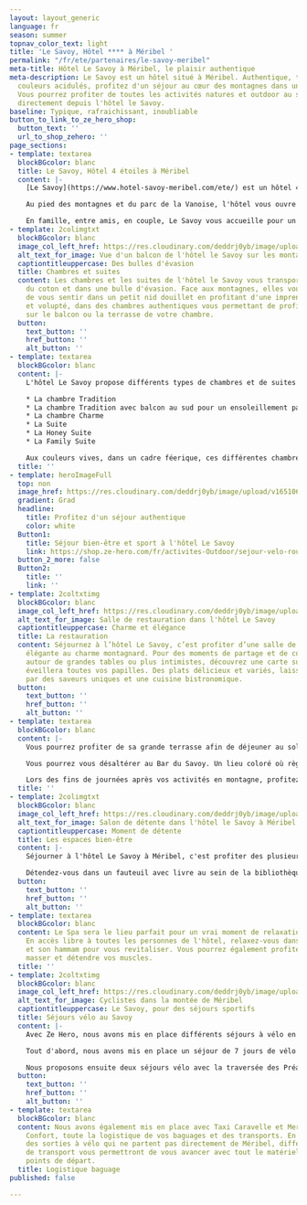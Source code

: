 ```yaml
---
layout: layout_generic
language: fr
season: summer
topnav_color_text: light
title: 'Le Savoy, Hôtel **** à Méribel '
permalink: "/fr/ete/partenaires/le-savoy-meribel"
meta-title: Hôtel Le Savoy à Méribel, le plaisir authentique
meta-description: Le Savoy est un hôtel situé à Méribel. Authentique, typique aux
  couleurs acidulés, profitez d'un séjour au cœur des montagnes dans un hôtel 4 étoiles.
  Vous pourrez profiter de toutes les activités natures et outdoor au sein de Méribel
  directement depuis l'hôtel le Savoy.
baseline: Typique, rafraichissant, inoubliable
button_to_link_to_ze_hero_shop:
  button_text: ''
  url_to_shop_zehero: ''
page_sections:
- template: textarea
  blockBGcolor: blanc
  title: Le Savoy, Hôtel 4 étoiles à Méribel
  content: |-
    [Le Savoy](https://www.hotel-savoy-meribel.com/ete/) est un hôtel 4 étoiles situées au cœur de Méribel. Situé à " Méribel Centre ", au cœur de la station, des commerces et des départs des remontés mécaniques, vous bénéficierez d'une situation parfaite pour votre séjour.

    Au pied des montagnes et du parc de la Vanoise, l'hôtel vous ouvre ses portes et vous permet de profiter d'un séjour nature. Partez de l'hôtel Le Savoy directement randonner, courir, découvrir les sentiers à VTT, partir grimper les cols à vélo. Pour des moments de calme et de sérénité, rejoignez le lac de Tueda au petit matin pour une séance de Yoga.

    En famille, entre amis, en couple, Le Savoy vous accueille pour un moment chaleureux, de confort, de convivialité, chaleureux. Vous pourrez profiter de sa restauration et de sa terrasse face aux montagnes, de son lieu de bien-être, de sa bibliothèque et de son bar.
- template: 2colimgtxt
  blockBGcolor: blanc
  image_col_left_href: https://res.cloudinary.com/deddrj0yb/image/upload/v1651068257/website/Hotel/Savoy%20Meribel/20210628_-_Hotel_Le_Savoy-355.jpg
  alt_text_for_image: Vue d'un balcon de l'hôtel le Savoy sur les montagnes de Méribel
  captiontitleuppercase: Des bulles d'évasion
  title: Chambres et suites
  content: Les chambres et les suites de l'hôtel le Savoy vous transporteront dans
    du coton et dans une bulle d'évasion. Face aux montagnes, elles vous permettront
    de vous sentir dans un petit nid douillet en profitant d'une imprenable. Calme
    et volupté, dans des chambres authentiques vous permettant de profiter de détente
    sur le balcon ou la terrasse de votre chambre.
  button:
    text_button: ''
    href_button: ''
    alt_button: ''
- template: textarea
  blockBGcolor: blanc
  content: |-
    L'hôtel Le Savoy propose différents types de chambres et de suites :

    * La chambre Tradition
    * La chambre Tradition avec balcon au sud pour un ensoleillement parfait
    * La chambre Charme
    * La Suite
    * La Honey Suite
    * La Family Suite

    Aux couleurs vives, dans un cadre féerique, ces différentes chambres vont de 18m² à 55m². Modernes et fonctionnelles, elles vous permettront d'être en immersion totale. Ressourcez-vous dans votre chambre après vos activités, vos balades pour un moment de confort et de bien-être.
  title: ''
- template: heroImageFull
  top: non
  image_href: https://res.cloudinary.com/deddrj0yb/image/upload/v1651068258/website/Hotel/Savoy%20Meribel/20210628_-_Hotel_Le_Savoy-3.jpg
  gradient: Grad
  headline:
    title: Profitez d'un séjour authentique
    color: white
  Button1:
    title: Séjour bien-être et sport à l'hôtel Le Savoy
    link: https://shop.ze-hero.com/fr/activites-Outdoor/sejour-velo-route/17204-sejour-meribel-en-velo-6-jours-activite-ze-hero
  button_2_more: false
  Button2:
    title: ''
    link: ''
- template: 2coltxtimg
  blockBGcolor: blanc
  image_col_left_href: https://res.cloudinary.com/deddrj0yb/image/upload/v1651068255/website/Hotel/Savoy%20Meribel/salle.jpg
  alt_text_for_image: Salle de restauration dans l'hôtel Le Savoy
  captiontitleuppercase: Charme et élégance
  title: La restauration
  content: Séjournez à l’hôtel Le Savoy, c’est profiter d’une salle de restauration
    élégante au charme montagnard. Pour des moments de partage et de convivialité
    autour de grandes tables ou plus intimistes, découvrez une carte surprenante qui
    éveillera toutes vos papilles. Des plats délicieux et variés, laissez-vous tenter
    par des saveurs uniques et une cuisine bistronomique.
  button:
    text_button: ''
    href_button: ''
    alt_button: ''
- template: textarea
  blockBGcolor: blanc
  content: |-
    Vous pourrez profiter de sa grande terrasse afin de déjeuner au soleil, face aux montagnes en écoutant les oiseaux chanter et les sons de la nature. Savourez un petit-déjeuner, un goûter ou même seulement une boisson chaude ou fraîche sur la terrasse baignée par le soleil et le calme.

    Vous pourrez vous désaltérer au Bar du Savoy. Un lieu coloré où règne une ambiance chaleureuse et conviviale au sein de l'hôtel et de Méribel. Découvrez une carte surprenante où les barmans exercent l'art du cocktail. Laissez-vous surprendre par leur talent et leur création. Vous pourrez déguster directement sur place des tapas et des planches à partager.

    Lors des fins de journées après vos activités en montagne, profitez du High Time. Un goûter gourmand et savoureux, salé et sucré afin de profiter d'une délicieuse récompense après l'effort.
  title: ''
- template: 2colimgtxt
  blockBGcolor: blanc
  image_col_left_href: https://res.cloudinary.com/deddrj0yb/image/upload/v1651068255/website/Hotel/Savoy%20Meribel/library.jpg
  alt_text_for_image: Salon de détente dans l'hôtel le Savoy à Méribel
  captiontitleuppercase: Moment de détente
  title: Les espaces bien-être
  content: |-
    Séjourner à l'hôtel Le Savoy à Méribel, c'est profiter des plusieurs espaces de bien-être.

    Détendez-vous dans un fauteuil avec livre au sein de la bibliothèque de l'hôtel, faites une partie de jeux de société entre amis, ou buvez un thé devant la belle cheminée. Un moment de plaisir et de calme après vos journées d'activités et de découverte dans les montagnes de Méribel.
  button:
    text_button: ''
    href_button: ''
    alt_button: ''
- template: textarea
  blockBGcolor: blanc
  content: Le Spa sera le lieu parfait pour un vrai moment de relaxation et de détente.
    En accès libre à toutes les personnes de l'hôtel, relaxez-vous dans le sauna finlandais
    et son hammam pour vous revitaliser. Vous pourrez également profiter de vous faire
    masser et détendre vos muscles.
  title: ''
- template: 2coltxtimg
  blockBGcolor: blanc
  image_col_left_href: https://res.cloudinary.com/deddrj0yb/image/upload/v1643987031/website/V%C3%A9lo/51384836504_bff6429438_k_mkw8t9.jpg
  alt_text_for_image: Cyclistes dans la montée de Méribel
  captiontitleuppercase: Le Savoy, pour des séjours sportifs
  title: Séjours vélo au Savoy
  content: |-
    Avec Ze Hero, nous avons mis en place différents séjours à vélo en partenariat avec l’hôtel Le Savoy à Méribel. Vous retrouverez différentes possibilités d’itinérance à vélo.

    Tout d'abord, nous avons mis en place un séjour de 7 jours de vélo de route à Méribel. Un séjour sportif avec 7 journées à vélo avec Col de la Loze, Col de la Madeleine, Col du petit Saint Bernard, Cormet de Roseland, tour du Lac d'Annecy. Vous logerez au sein de l'hôtel Le Savoy à Méribel et de vous détendre après vos journées à vélo. Nous proposons des offres en chambre double ou en chambre simple.

    Nous proposons ensuite deux séjours vélo avec la traversée des Préalpes et la traversé des Alpes. Ces deux itinérances à vélo comportent deux nuits à l'hôtel Le Savoy. Vous débuterez alors par deux journées de mise en jambes à Méribel.
  button:
    text_button: ''
    href_button: ''
    alt_button: ''
- template: textarea
  blockBGcolor: blanc
  content: Nous avons également mis en place avec Taxi Caravelle et Mercedes Grand
    Confort, toute la logistique de vos baguages et des transports. En effet, lors
    des sorties à vélo qui ne partent pas directement de Méribel, différents moyens
    de transport vous permettront de vous avancer avec tout le matériel aux différents
    points de départ.
  title: Logistique baguage
published: false

---
```

